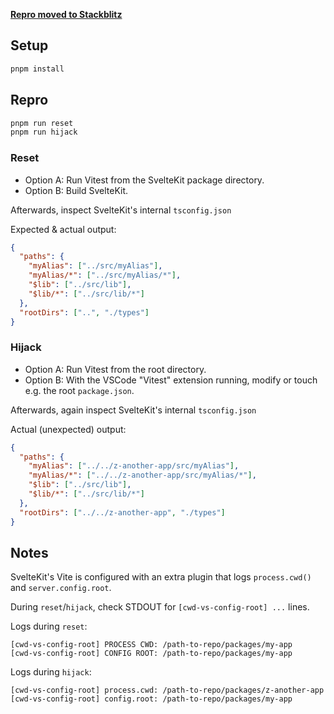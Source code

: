**[Repro moved to Stackblitz](https://stackblitz.com/edit/sveltekit-vitest-tsconfig-hijack)**

## Setup

```sh
pnpm install
```

## Repro

```sh
pnpm run reset
pnpm run hijack
```

### Reset

- Option A: Run Vitest from the SvelteKit package directory.
- Option B: Build SvelteKit.

Afterwards, inspect SvelteKit's internal `tsconfig.json`

Expected & actual output:

```json
{
  "paths": {
    "myAlias": ["../src/myAlias"],
    "myAlias/*": ["../src/myAlias/*"],
    "$lib": ["../src/lib"],
    "$lib/*": ["../src/lib/*"]
  },
  "rootDirs": ["..", "./types"]
}
```

### Hijack

- Option A: Run Vitest from the root directory.
- Option B: With the VSCode "Vitest" extension running, modify or touch e.g. the
  root `package.json`.

Afterwards, again inspect SvelteKit's internal `tsconfig.json`

Actual (unexpected) output:

```json
{
  "paths": {
    "myAlias": ["../../z-another-app/src/myAlias"],
    "myAlias/*": ["../../z-another-app/src/myAlias/*"],
    "$lib": ["../src/lib"],
    "$lib/*": ["../src/lib/*"]
  },
  "rootDirs": ["../../z-another-app", "./types"]
}
```

## Notes

SvelteKit's Vite is configured with an extra plugin that logs `process.cwd()`
and `server.config.root`.

During `reset`/`hijack`, check STDOUT for `[cwd-vs-config-root] ...` lines.

Logs during `reset`:

```
[cwd-vs-config-root] PROCESS CWD: /path-to-repo/packages/my-app
[cwd-vs-config-root] CONFIG ROOT: /path-to-repo/packages/my-app
```

Logs during `hijack`:

```
[cwd-vs-config-root] process.cwd: /path-to-repo/packages/z-another-app
[cwd-vs-config-root] config.root: /path-to-repo/packages/my-app
```
